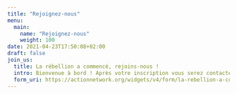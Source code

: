 ```yaml
---
title: "Rejoignez-nous"
menu:
  main:
    name: "Rejoignez-nous"
    weight: 100
date: 2021-04-23T17:50:08+02:00
draft: false
join_us:
  title: La rébellion a commencé, rejoins-nous !
  intro: Bienvenue à bord ! Après votre inscription vous serez contacté.e par un ou une rebelle, qui vous accueillera.
  form_uri: https://actionnetwork.org/widgets/v4/form/la-rebellion-a-commence-rejoins-nous
---
```


